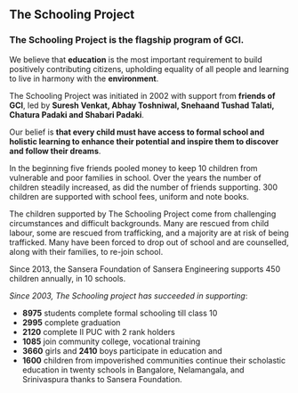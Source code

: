 <h2 class="in-page">The Schooling Project</h2>

### The Schooling Project is the flagship program of GCI.

We believe that **education** is the most important requirement to build positively contributing citizens, upholding equality of all people and learning to live in harmony with the **environment**. <!--TODO: grammar-->

The Schooling Project was initiated in 2002 with support from **friends of GCI**, led by **Suresh Venkat, Abhay Toshniwal, Snehaand Tushad Talati, Chatura Padaki and Shabari Padaki**.

Our belief is **that every child must have access to formal school and holistic learning to enhance their potential and inspire them to discover and follow their dreams**. <!--TODO: grammar-->

<!--more-->

In the beginning five friends pooled money to keep 10 children from vulnerable and poor families in school. Over the years the number of children steadily increased, as did the number  of friends supporting. 300 children are supported with school fees, uniform and note books.

The children supported by The Schooling Project come from challenging circumstances and difficult backgrounds. Many are rescued from child labour, some are rescued from trafficking, and a majority are at risk of being trafficked.  Many have been forced to drop out of school and are counselled, along with their families, to re-join school.

Since 2013, the Sansera Foundation of Sansera Engineering supports 450 children annually, in 10 schools.

_Since 2003, The Schooling project has succeeded in supporting_:

* **8975** students complete formal schooling till class 10
* **2995** complete graduation
* **2120** complete II PUC with 2 rank holders
* **1085** join community college, vocational training
* **3660** girls and **2410** boys participate in education and
* **1600** children from impoverished communities continue their scholastic education in twenty schools in Bangalore, Nelamangala, and Srinivaspura thanks to Sansera Foundation.

